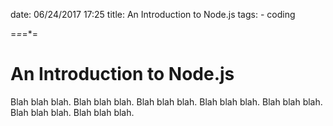 
date: 06/24/2017 17:25
title: An Introduction to Node.js
tags:
	- coding

=*=*=*=

# An Introduction to Node.js

Blah blah blah. 
Blah blah blah. 
Blah blah blah. 
Blah blah blah. 
Blah blah blah. 
Blah blah blah. 
Blah blah blah. 
